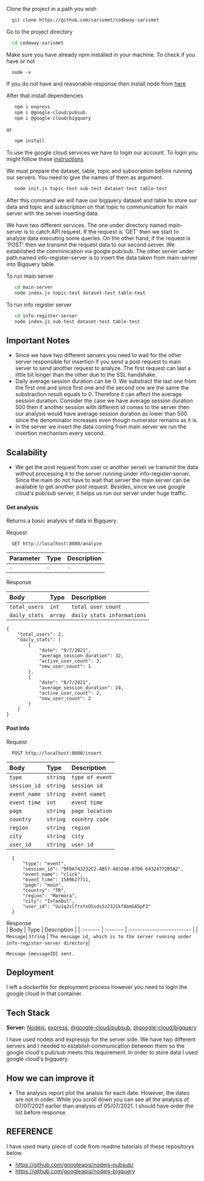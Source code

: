 Clone the project in a path you wish

```bash
  git clone https://github.com/sarismet/codeway-sarismet
```

Go to the project directory

```bash
  cd codeway-sarismet
```
Make sure you have already npm installed in your machine. 
To check if you have or not
```
  node -v
```
If you do not have and reasonable response then install node from [here](https://nodejs.org/en/)

After that install dependencies

```bash
   npm i express
   npm i @google-cloud/pubsub
   npm i @google-cloud/bigquery
```
or 
```bash
   npm install
```
To use the google cloud services we have to login our account. To login you might follow these [instructions](https://cloud.google.com/sdk/gcloud/reference/auth/login) 

We must prepare the dataset, table, topic and subscription before running our servers. You need to give the names of them as argument. 
```bash
   node init.js topic-test sub-test dataset-test table-test
```
After this command we will have our bigquery dataset and table to store our data and topic and subscription on that topic to communication for main server with the server inserting data.

We have two different services. The one under directory named main-server is to catch API request. If the request is 'GET' then we start to analyze data executing some queries. On the other hand, if the request is 'POST' then we transmit the request data to our second server. We established the comminication via google pub/sub. The other server under path named info-register-server is to insert the data taken from main-server into Bigquery table. 

To run main server
```bash
   cd main-server
   node index.js topic-test dataset-test table-test
```
To run info register server
```bash
   cd info-register-server
   node index.js sub-test dataset-test table-test
```

## Important Notes
- Since we have two different servers you need to wait for the other server responsible for insertion if you send a post request to main server to send another request to analyze. The first request can last a little bit longer than the other due to the SSL handshake.
- Daily average session duration can be 0. We substract the last one from the first one and since first one and the second one are the same the substraction result equals to 0. Therefore it can affect the average session duration. Consider the case we have average session duration 500 then if another session with different id comes to the server then our analysis would have average session duration as lower than 500 since the denominator increases even though numerator remains as it is.
- In the server we insert the data coming from main server we run the insertion mechanism every second.

## Scalability
- We get the post request from user or another server ve transmit the data without processing it to the server running under info-register-server. Since the main do not have to wait that server the main server can be available to get another post request. Besides, since we use google cloud's pub/sub server, it helps us run our server under huge traffic. 

#### Get analysis
Returns a basic analysis of data in Bigquery.

Request  

```http
  GET http://localhost:8080/analyze
```

| Parameter | Type     | Description                |
| :-------- | :------- | :------------------------- |
| `-` | `-` | `-` |

Response  

| Body | Type     | Description                |
| :-------- | :------- | :------------------------- |
| `total_users` | `int` | `total user count` |
| `daily_stats` | `array` | `daily stats informations` |

```
{
    "total_users": 2,
    "daily_stats": [
        {
            "date": "9/7/2021",
            "average_session_duration": 32,
            "active_user_count": 3,
            "new_user_count": 1
        },
        {
            "date": "8/7/2021",
            "average_session_duration": 24,
            "active_user_count": 2,
            "new_user_count": 2
        }
    ]
}
```

#### Post Info 
 
Request  
```http
  POST http://localhost:8080/insert
```
| Body | Type     | Description                |
| :-------- | :------- | :------------------------- |
| `type` | `string` | `type of event` |
| `session_id` | `string` | `session id` |
| `event_name` | `string` | `event namet` |
| `event time` | `int` | `event time` |
| `page` | `string` | `page location` |
| `country` | `string` | `country code` |
| `region` | `string` | `region` |
| `city` | `string` | `city` |
| `user_id` | `string` | `user id` |

```
  {
      "type": "event",
      "session_id": "9FDA743232C2-AB57-483240-87D0-64324772B5A2",
      "event_name": "click",
      "event_time": 1589627711,
      "page": "main",
      "country": "TR",
      "region": "Marmara",
      "city": "Istanbul",
      "user_id": "Uu1qJzlfrxYxOSsds5z2321kfAbmSA5pF3"
  }
```



Response  
| Body  | Type     | Description                |
| :------- | :------- | :------------------------- |
| `Message`| `String` | `The message id, which is to the server running under info-register-server directory`|

```
Message {messageID} sent.
```

## Deployment
I left a dockerfile for deployment process however you need to login the google cloud in that container.

## Tech Stack
**Server:** [Nodejs](https://nodejs.org/en/), [express](https://www.npmjs.com/package/express), [@google-cloud/pubsub](https://www.npmjs.com/package/@google-cloud/pubsub), [@google-cloud/bigquery](https://www.npmjs.com/package/@google-cloud/bigquery)

I have used nodejs and expressjs for the server side. We have two different servers and I needed to establish communication between them so the google cloud's pub/sub meets this requirement. In order to store data I used google cloud's bigquery.

## How we can improve it
- The analysis report plot the analsis for each date. However, the dates are not in order. While you scroll down you can see all the analysis of 07/07/2021 earlier than analysis of 05/07/2021. I should have order the list before response. 

## REFERENCE
I have used many piece of code from readme tutorials of these repositorys below.
- https://github.com/googleapis/nodejs-pubsub/
- https://github.com/googleapis/nodejs-bigquery

